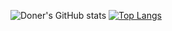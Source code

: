 ![Doner's GitHub stats](https://github-readme-stats.vercel.app/api?username=lucgames12321&show_icons=true&theme=tokyonight&hide_border=true)
[![Top Langs](https://github-readme-stats.vercel.app/api/top-langs/?username=lucgames12321&layout=donut-vertical&theme=tokyonight&hide_border=true)](https://github.com/lucgames12321/github-readme-stats)


